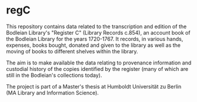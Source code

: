 # regC

This repository contains data related to the transcription and  edition of the Bodleian Library's "Register C" (Library Records c.854), an account book of the
               Bodleian Library for the years 1720-1767. It records, in various hands, expenses,
               books bought, donated and given to the library as well as the moving of books to
               different shelves within the library.
               
The aim is to make available the data relating to provenance information and custodial history of the copies identified by the register (many of which are still in the Bodleian's collections today).

The project is part of a Master's thesis at Humboldt Universität zu Berlin (MA Library and Information Science).